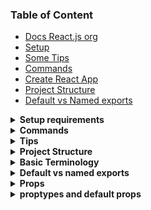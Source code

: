 ### Table of Content
* <a href="https://beta.reactjs.org/learn">Docs React.js org</a>
* <a href="#setup-requirements">Setup</a>
* <a href="#tips">Some Tips</a>
* <a href="#commands">Commands</a>
* <a href="#create-react-app">Create React App</a>
* <a href="#project-structure">Project Structure</a>
* <a href="#default-vs-named-exports">Default vs Named exports</a>

<details>
  <summary><b>Setup requirements</b></summary>
  
### Setup requirements:
* Node 
* NPM
* Code editor
* Browser
  </details>
  <details>
  <summary><b>Commands</b></summary>
  
### Commands
#### Create React App:
  `npx create-react-app appname`<br/>
  **NPX** temporarily downloads the **create-react-app** and using it our app is created. Then **create-react-app** packge is deleted.<br/><br/>
  `npm install`<br/>
  installs all the modules inside package.json<br/><br/>
  `npm start`<br/>
  Starts development build of the app<br/><br/>
  `npm run build`<br/>
  create a production build of the app
    </details>
      <details>
  <summary><b>Tips</b></summary>
  
### Tips 
* **src/index.js** renders the given component (usually App.js component) in the **public/html**'s root div. We add everything in the App component only, and create new components.
* React prefers camelCase.
* Keep things organized from start by segregating in respective directories.
  </details>
  <details>
  <summary><b>Project Structure</b></summary>
    
### Project Structure
* **package.json**
  * contains project information and required packages for the project.
* **package-lock.json**
* **node_modules**
  * Contains all the downloaded packages 
* **public**/
  * contains index.html and other publically available resources for the project.
* **src**/
  * Contains all components of the project.
     </details>
  <details>
  <summary><b>Basic Terminology</b></summary>
        
### Basic Terminology
* **Components**
  * Building blocks of a react app.
  * Names start with capital letter
* **Props** 
  * (Properties) passed to the components, just like parameters to a function.
* **Strict Mode**
  * Checks for common bugs in react app and shows warnings in the console. It's Good to use it in our app.
* **JSX**
  * JSX (JavaScript Syntax Extension and occasionally referred as JavaScript XML) is an extension to the JavaScript language syntax. It is similar in appearance to HTML. It allows one to write HTML+JS together. 
  * We use `className` in JSX while `class` in HTML. This is because in JS `class` is a reserved keyword, so can't be used for element/tags names.
  * `for` is also a reserved keyword, so we need to use `htmlFor`
  * We can return only one element. To return more than one element, we can wrap all in JSX Fragment **<>...</>**
  * we can use JS variables inside curly braces. ex: `{var_name}`
  </details>
        <details>
  <summary><b>Default vs named exports</b></summary>
        
### Default vs named exports
we can export variables, functions classses etc using `export` keyword.
* Default export use the default keyword.
* There can be only one default export per module.
* Default exports can be imported using any name/alias in importing module.
```
exportmodule.mjs:
export default x;
------------------------------------
importmodule.mjs:
import axe from './exportmodule.mjs';
console.log(axe);
```
* named module are imported and exported using curly braces {}.
* They must be imported using their original(exported) name.
* We can have any number of named exports in a module.

```
exportmodule.mjs:
export {x};
export {y};
------------------------------------
importmodule.mjs:
import {axe,why} from './exportmodule.mjs'; //wrong, can't alias to some other name
import {x,y} from './exportmodule.mjs'; //correct
console.log(x);
```
  </details>
        <details>
  <summary><b>Props</b></summary>
    
### Props
#### passing props
* We can pass the props inside tags of the component, where we use the component
* Ex : `<My_Component title="my_title" prop2 = "something here" />`
* Then inside the component itself, we can use them just like function arguments. 
* Props are read-only, inside the components, they should only be used and not overwritten.(pure function)
  </details>
    <details>
  <summary><b>proptypes and default props</b></summary>
    
#### proptypes and default props
* We can define the expected type of the props inside a component by using `component.propTypes` property of the component.
* We need to `import PropTypes from prop-types`
* We can also use `isRequired` to set a prop as required.(it's good to ensure this)
* `ComponentName.propTypes = { firstProp : PropTypes.string, secondProp : PropTypes.string.isRequired ...}`
* using defaultProps we can set default values.
* `ComponentName.defaultProps = { firstProp : 'value 1', secondProp : ...}`
    </details>
